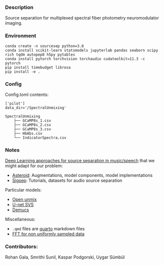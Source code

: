 ### Description

Source separation for multiplexed spectral fiber photometry neuromodulator imaging.

### Environment
```
conda create -n sourcesep python=3.8
conda install scikit-learn statsmodels jupyterlab pandas seaborn scipy rich tqdm autopep8 h5py pytables
conda install pytorch torchvision torchaudio cudatoolkit=11.3 -c pytorch
pip install timebudget librosa
pip install -e .
```

### Config
Config.toml contents:
```
['pilot']
data_dir='/SpectralUnmixing'
```

```
SpectralUnmixing
    ├── GCaMP8s_1.csv
    ├── GCaMP8s_2.csv
    ├── GCaMP8s_3.csv
    ├── HbAbs.csv
    └── IndicatorSpectra.csv 
```


### Notes



[Deep Learning approaches for source separation in music/speech](https://www.youtube.com/watch?v=AB-F2JmI9U4) that we might adapt for our problem:
 - [Asteroid](https://asteroid-team.github.io/): Augmentations, model components, model implementations
 - [Sigsep](https://sigsep.github.io/): Tutorials, datasets for audio source separation

Particular models:
 - [Open unmix](https://github.com/sigsep/open-unmix-pytorch)
 - [U-net SVS](https://github.com/ws-choi/ISMIR2020_U_Nets_SVS)
 - [Demucs](https://github.com/facebookresearch/demucs)

Miscellaneous:
 
 - `.qmd` files are [quarto](https://quarto.org/) markdown files
 - [FFT for non uniformly sampled data](https://github.com/flatironinstitute/finufft)


### Contributors:
Rohan Gala, Smrithi Sunil, Kaspar Podgorski, Uygar Sümbül